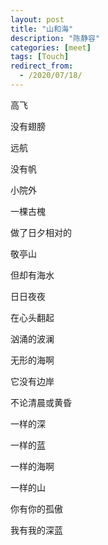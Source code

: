 ```yaml
---
layout: post
title: "山和海"
description: "陈静容"
categories: [meet]
tags: [Touch]
redirect_from:
  - /2020/07/18/
---
```


高飞

没有翅膀

远航

没有帆


小院外

一棵古槐

做了日夕相对的

敬亭山


但却有海水

日日夜夜

在心头翻起

汹涌的波澜


无形的海啊

它没有边岸

不论清晨或黄昏

一样的深

一样的蓝


一样的海啊

一样的山

你有你的孤傲

我有我的深蓝
